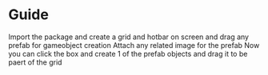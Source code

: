 # Guide
Import the package and create a grid and hotbar on screen and drag any prefab for gameobject creation 
Attach any related image for the prefab
Now you can click the box and create 1 of the prefab objects and drag it to be paert of the grid
